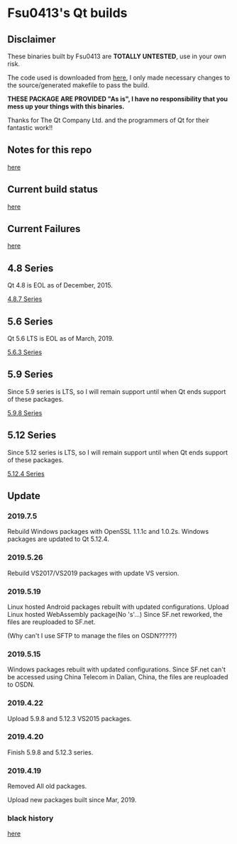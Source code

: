 # Fsu0413's Qt builds

## Disclaimer

These binaries built by Fsu0413 are __TOTALLY UNTESTED__, use in your own risk.

The code used is downloaded from [here](http://download.qt.io), I only made necessary changes to the source/generated makefile to pass the build.

__THESE PACKAGE ARE PROVIDED "As is", I have no responsibility that you mess up your things with this binaries.__

Thanks for The Qt Company Ltd. and the programmers of Qt for their fantastic work!!

## Notes for this repo

[here](notes.md)

## Current build status

[here](status.md)

## Current Failures

[here](failures.md)

## 4.8 Series
Qt 4.8 is EOL as of December, 2015.

[4.8.7 Series](4.8.7-series.md)

## 5.6 Series
Qt 5.6 LTS is EOL as of March, 2019.

[5.6.3 Series](5.6.3-series.md)

## 5.9 Series
Since 5.9 series is LTS, so I will remain support until when Qt ends support of these packages.

[5.9.8 Series](5.9.8-series.md)

## 5.12 Series
Since 5.12 series is LTS, so I will remain support until when Qt ends support of these packages.

[5.12.4 Series](5.12.4-series.md)

## Update

### 2019.7.5
Rebuild Windows packages with OpenSSL 1.1.1c and 1.0.2s.
Windows packages are updated to Qt 5.12.4.

### 2019.5.26
Rebuild VS2017/VS2019 packages with update VS version.

### 2019.5.19
Linux hosted Android packages rebuilt with updated configurations.
Upload Linux hosted WebAssembly package(No 's'...)
Since SF.net reworked, the files are reuploaded to SF.net.

(Why can't I use SFTP to manage the files on OSDN?????)

### 2019.5.15
Windows packages rebuilt with updated configurations.
Since SF.net can't be accessed using China Telecom in Dalian, China, the files are reuploaded to OSDN.

### 2019.4.22
Upload 5.9.8 and 5.12.3 VS2015 packages.

### 2019.4.20
Finish 5.9.8 and 5.12.3 series.

### 2019.4.19
Removed All old packages.

Upload new packages built since Mar, 2019.

### black history
[here](black_history.md)

